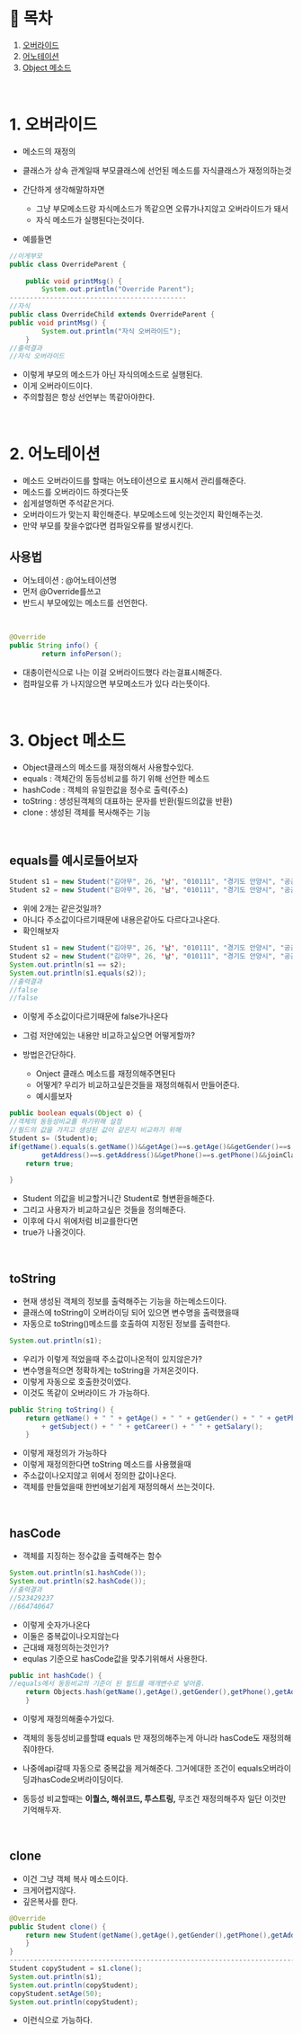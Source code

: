 # 🔖 목차
1. [오버라이드](#1-오버라이드)<br/>
2. [어노테이션](#2-어노테이션)<br/>
3. [Object 메소드](#3-Object-메소드)<br/>



<br/>

# 1. 오버라이드
- 메소드의 재정의
- 클래스가 상속 관계일때 부모클래스에 선언된 메소드를 자식클래스가 재정의하는것
- 간단하게 생각해말하자면

   - 그냥 부모메소드랑 자식메소드가 똑같으면 오류가나지않고 오버라이드가 돼서
   - 자식 메소드가 실행된다는것이다.

- 예를들면

```java
//이게부모
public class OverrideParent {
	
	public void printMsg() {
		System.out.println("Override Parent");
--------------------------------------------
//자식
public class OverrideChild extends OverrideParent {
public void printMsg() {
		System.out.println("자식 오버라이드");
	}
//출력결과 
//자식 오버라이드
```

- 이렇게 부모의 메소드가 아닌 자식의메소드로 실행된다.
- 이게 오버라이드이다.
- 주의할점은 항상 선언부는 똑같아야한다.

<br/>

# 2. 어노테이션

- 메소드 오버라이드를 할때는 어노테이션으로 표시해서 관리를해준다.
- 메소드를 오버라이드 하겟다는뜻
- 쉽게설명하면 주석같은거다.
- 오버라이드가 맞는지 확인해준다. 부모메소드에 잇는것인지 확인해주는것.
- 만약 부모를 찾을수없다면 컴파일오류를 발생시킨다.

## 사용법

- 어노테이션 : @어노테이션명
- 먼저 @Override를쓰고
- 반드시 부모에있는 메소드를 선언한다.

<br/>

```java
@Override
public String info() {
		return infoPerson();
```
- 대충이런식으로 나는 이걸 오버라이드했다 라는걸표시해준다.
- 컴파일오류 가 나지않으면 부모메소드가 있다 라는뜻이다.

<br/>

# 3. Object 메소드

- Object클래스의 메소드를 재정의해서 사용할수있다.
- equals : 객체간의 동등성비교를 하기 위해 선언한 메소드
- hashCode : 객체의 유일한값을 정수로 출력(주소)
- toString : 생성된객체의 대표하는 문자를 반환(필드의값을 반환)
- clone : 생성된 객체를 복사해주는 기능

<br/>

## equals를 예시로들어보자

```java
Student s1 = new Student("김아무", 26, '남', "010111", "경기도 안양시", "공공데이터", "아무무를갈굼", '상');
Student s2 = new Student("김아무", 26, '남', "010111", "경기도 안양시", "공공데이터", "아무무를갈굼", '상');
```
- 위에 2개는 같은것일까?
- 아니다 주소값이다르기때문에 내용은같아도 다르다고나온다.
- 확인해보자

```java
Student s1 = new Student("김아무", 26, '남', "010111", "경기도 안양시", "공공데이터", "아무무를갈굼", '상');
Student s2 = new Student("김아무", 26, '남', "010111", "경기도 안양시", "공공데이터", "아무무를갈굼", '상');
System.out.println(s1 == s2);
System.out.println(s1.equals(s2));
//출력결과
//false
//false
```
- 이렇게 주소값이다르기때문에 false가나온다
- 그럼 저안에있는 내용만 비교하고싶으면 어떻게할까?
- 방법은간단하다.

	- Onject 클래스 메소드를 재정의해주면된다
	- 어떻게? 우리가 비교하고싶은것들을 재정의해줘서 만들어준다.
	- 예시를보자

```java
public boolean equals(Object o) {
//객체의 동등성비교를 하기위해 설정
//필드의 값을 가지고 생성된 값이 같은지 비교하기 위해
Student s= (Student)o;
if(getName().equals(s.getName())&&getAge()==s.getAge()&&getGender()==s.getGender()&&
		getAddress()==s.getAddress()&&getPhone()==s.getPhone()&&joinClass.equals(joinClass)) {
	return true;
			
}

```
- Student 의값을 비교할거니간 Student로 형변환을해준다.
- 그리고 사용자가 비교하고싶은 것들을 정의해준다.
- 이후에 다시 위에처럼 비교를한다면
- true가 나올것이다.

<br/>




## toString

- 현재 생성된 객체의 정보를 출력해주는 기능을 하는메소드이다.
- 클래스에 toString이 오버라이딩 되어 있으면 변수명을 출력했을때 
- 자동으로 toString()메소드를 호출하여 지정된 정보를 출력한다.

```java
System.out.println(s1);
```
- 우리가 이렇게 적었을때 주소값이나온적이 있지않은가?
- 변수명을적으면 정확하게는 toString을 가져온것이다.
- 이렇게 자동으로 호출한것이였다.
- 이것도 똑같이 오버라이드 가 가능하다.

```java
public String toString() {
	return getName() + " " + getAge() + " " + getGender() + " " + getPhone() + " " + getAddress() + " "
		+ getSubject() + " " + getCareer() + " " + getSalary();
	}
```
- 이렇게 재정의가 가능하다
- 이렇게 재정의한다면 toString 메소드를 사용했을때
- 주소값이나오지않고 위에서 정의한 값이나온다.
- 객체를 만들었을때 한번에보기쉽게 재정의해서 쓰는것이다.

<br/>

## hasCode
- 객체를 지징하는 정수값을 출력해주는 함수

```java
System.out.println(s1.hashCode());
System.out.println(s2.hashCode());
//출력결과
//523429237
//664740647
```

- 이렇게 숫자가나온다 
- 이둘은 중복값이나오지않는다
- 근대왜 재정의하는것인가?
- equlas 기준으로 hasCode값을 맞추기위해서 사용한다.

```java
public int hashCode() {
//equals에서 동등비교의 기준이 된 필드를 매개변수로 넣어줌.
	return Objects.hash(getName(),getAge(),getGender(),getPhone(),getAddress(),joinClass);
	}
```
- 이렇게 재정의해줄수가있다.

- 객체의 동등성비교를할떄 equals 만 재정의해주는게 아니라 hasCode도 재정의해줘야한다.
- 나중에api갈때 자동으로 중복값을 제거해준다. 그거에대한 조건이 equals오버라이딩과hasCode오버라이딩이다.
- 동등성 비교할때는 **이퀄스, 해쉬코드, 투스트링,** 무조건 재정의해주자 일단 이것만 기억해두자.

<br/>

## clone
- 이건 그냥 객체 복사 메소드이다.
- 크게어렵지않다.
- 깊은복사를 한다.

```java
@Override
public Student clone() {
	return new Student(getName(),getAge(),getGender(),getPhone(),getAddress(),joinClass,issue,level);
	}
}
-------------------------------------------------------------------------------------------------------------
Student copyStudent = s1.clone();
System.out.println(s1);
System.out.println(copyStudent);
copyStudent.setAge(50);
System.out.println(copyStudent);
```

- 이런식으로 가능하다.





